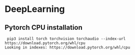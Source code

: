 # DeepLearning

## Pytorch CPU installation 
```
 pip3 install torch torchvision torchaudio --index-url https://download.pytorch.org/whl/cpu
Looking in indexes: https://download.pytorch.org/whl/cpu 
```